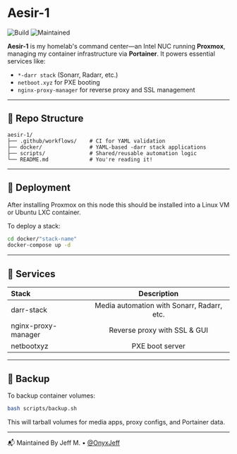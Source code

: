 # Aesir-1

![Build](https://github.com/OnyxJeff/ha-aesir-1/actions/workflows/build.yml/badge.svg)
![Maintained](https://img.shields.io/badge/maintained-yes-blue)

**Aesir-1** is my homelab's command center—an Intel NUC running **Proxmox**, managing my container infrastructure via **Portainer**. It powers essential services like:

- `*-darr stack` (Sonarr, Radarr, etc.)
- `netboot.xyz` for PXE booting
- `nginx-proxy-manager` for reverse proxy and SSL management

---

## 📁 Repo Structure

```text
aesir-1/
├── .github/workflows/    # CI for YAML validation
├── docker/               # YAML-based -darr stack applications
├── scripts/              # Shared/reusable automation logic
└── README.md             # You're reading it!
```

---

## 🚀 Deployment

After installing Proxmox on this node this should be installed into a Linux VM or Ubuntu LXC container.

To deploy a stack:

```bash
cd docker/"stack-name"
docker-compose up -d
```

---

## 🧰 Services

| Stack               | Description                                |
| :---                | :---:                                      |
| darr-stack          | Media automation with Sonarr, Radarr, etc. |
| nginx-proxy-manager |	Reverse proxy with SSL & GUI               |
| netbootxyz          | PXE boot server                            |

---

## 💾 Backup
To backup container volumes:

```bash
bash scripts/backup.sh
```
This will tarball volumes for media apps, proxy configs, and Portainer data.

---

📬 Maintained By
Jeff M. • [@OnyxJeff](https://github.com/onyxjeff)